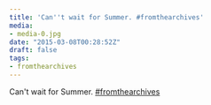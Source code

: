 ```yaml
---
title: 'Can''t wait for Summer. #fromthearchives'
media:
- media-0.jpg
date: "2015-03-08T00:28:52Z"
draft: false
tags:
- fromthearchives
---
```

Can't wait for Summer. [#fromthearchives](/tags/fromthearchives)
